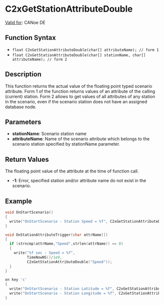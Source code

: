 # C2xGetStationAttributeDouble

[Valid for](../../../Shared/FeatureAvailability.md):  CANoe DE

## Function Syntax

- `float C2xGetStationAttributeDouble(char[] attributeName); // form 1`
- `float C2xGetStationAttributeDouble(char[] stationName, char[] attributeName); // form 2`

## Description

This function returns the actual value of the floating point typed scenario attribute. Form 1 of the function returns values of an attribute of the calling (current) station. Form 2 allows to get values of all attributes of any station in the scenario, even if the scenario station does not have an assigned database node.

## Parameters

- **stationName**: Scenario station name
- **attributeName**: Name of the scenario attribute which belongs to the scenario station specified by stationName parameter.

## Return Values

The floating point value of the attribute at the time of function call.

- **-1**: Error, specified station and/or attribute name do not exist in the scenario.

## Example

```c
void OnStartScenario()
{
  write("OnStartScenario - Station Speed = %f", C2xGetStationAttributeDouble("Speed"));
}

void OnStationAttributeTrigger(char attrName[])
{
  if (strncmp(attrName,"Speed",strlen(attrName)) == 0)
  {
    write("%f sec : Speed = %f",
          TimeNowNS()/1e9,
          C2xGetStationAttributeDouble("Speed"));
  }
}

on key 'c'
{
  write("OnStartScenario - Station Latitude = %f", C2xGetStationAttributeDouble("Latitude"));
  write("OnStartScenario - Station Longitude = %f", C2xGetStationAttributeDouble("Longitude"));
}
```

